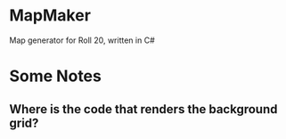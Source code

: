 # MapMaker
Map generator for Roll 20, written in C#


# Some Notes

## Where is the code that renders the background grid?
